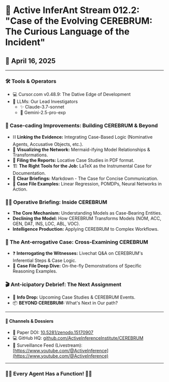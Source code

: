 # 🧠 Active InferAnt Stream 012.2: "Case of the Evolving CEREBRUM: The Curious Language of the Incident"

## 📆 April 16, 2025

---

### 🛠️ Tools & Operators
- 💻 Cursor.com v0.48.9: The Dative Edge of Development
- 🤖 LLMs: Our Lead Investigators
  - ✨ Claude-3.7-sonnet
  - 🔮 Gemini-2.5-pro-exp

### 📝 Case-cading Improvements: Building CEREBRUM & Beyond
- ⛓️ **Linking the Evidence:** Integrating Case-Based Logic (Nominative Agents, Accusative Objects, etc.).
- 🎨 **Visualizing the Network:** Mermaid-ifying Model Relationships & Transformations.
- 📄 **Filing the Reports:** Locative Case Studies in PDF format.
- 🏗️ **The Right Tools for the Job:** LaTeX as the Instrumental Case for Documentation.
- 📝 **Clear Briefings:** Markdown - The Case for Concise Communication.
- 📁 **Case File Examples:** Linear Regression, POMDPs, Neural Networks in Action.

### 🕵️‍♂️ Operative Briefing: Inside CEREBRUM
- **The Core Mechanism:** Understanding Models as Case-Bearing Entities.
- **Declining the Model:** How CEREBRUM Transforms Models (NOM, ACC, GEN, DAT, INS, LOC, ABL, VOC).
- **Intelligence Production:** Applying CEREBRUM to Complex Workflows.

### 🧪 The Ant-errogative Case: Cross-Examining CEREBRUM
- ❓ **Interrogating the Witnesses:** Livechat Q&A on CEREBRUM's Inferential Steps & Case Logic.
- 🔦 **Case File Deep Dive:** On-the-fly Demonstrations of Specific Reasoning Examples.

### 🎬 Ant-icipatory Debrief: The Next Assignment
- 📣 **Info Drop:** Upcoming Case Studies & CEREBRUM Events.
- 📦 **BEYOND CEREBRUM:** What's Next in Our path?

---

#### 🔗 Channels & Dossiers
- 📑 Paper DOI: [10.5281/zenodo.15170907](https://zenodo.org/records/15216751)
- 💻 GitHub HQ: [github.com/ActiveInferenceInstitute/CEREBRUM](https://github.com/ActiveInferenceInstitute/CEREBRUM)
- 🎥 Surveillance Feed (Livestream): [https://www.youtube.com/@ActiveInference](https://www.youtube.com/@ActiveInference)

---

### 🐜🐜 Every Agent Has a Function! 🐜🐜
